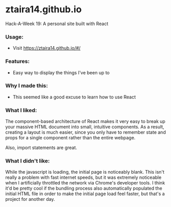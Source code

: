 # ztaira14.github.io
Hack-A-Week 19: A personal site built with React

### Usage:
- Visit https://ztaira14.github.io/#/

### Features:
- Easy way to display the things I've been up to

### Why I made this:
- This seemed like a good excuse to learn how to use React

### What I liked:
The component-based architecture of React makes it very easy to break up your
massive HTML document into small, intuitive components. As a result, creating
a layout is much easier, since you only have to remember state and props for a
single component rather than the entire webpage.

Also, import statements are great.

### What I didn't like:
While the javascript is loading, the initial page is noticeably blank. This isn't
really a problem with fast internet speeds, but it was extremely noticeable
when I artificially throttled the network via Chrome's developer tools. I
think it'd be pretty cool if the bundling process also automatically populated
the initial HTML file in order to make the initial page load feel faster, but
that's a project for another day.
